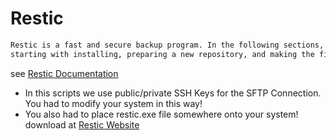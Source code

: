 # Restic
```bash
Restic is a fast and secure backup program. In the following sections, we will present typical workflows,  
starting with installing, preparing a new repository, and making the first backup.
```
see [Restic Documentation](https://restic.readthedocs.io/en/stable/)

- In this scripts we use public/private SSH Keys for the SFTP Connection.  
  You had to modify your system in this way!  
- You also had to place restic.exe file somewhere onto your system! download at [Restic Website](https://restic.net/)
